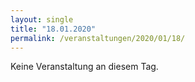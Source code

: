```yaml
---
layout: single
title: "18.01.2020"
permalink: /veranstaltungen/2020/01/18/
---
```


Keine Veranstaltung an diesem Tag.
